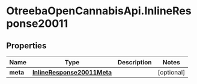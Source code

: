 # OtreebaOpenCannabisApi.InlineResponse20011

## Properties
Name | Type | Description | Notes
------------ | ------------- | ------------- | -------------
**meta** | [**InlineResponse20011Meta**](InlineResponse20011Meta.md) |  | [optional] 


